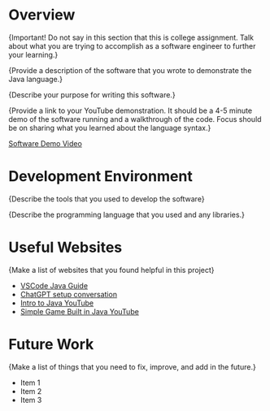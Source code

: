 # Overview

{Important! Do not say in this section that this is college assignment. Talk about what you are trying to accomplish as a software engineer to further your learning.}

{Provide a description of the software that you wrote to demonstrate the Java language.}

{Describe your purpose for writing this software.}

{Provide a link to your YouTube demonstration. It should be a 4-5 minute demo of the software running and a walkthrough of the code. Focus should be on sharing what you learned about the language syntax.}

[Software Demo Video](http://youtube.link.goes.here)

# Development Environment

{Describe the tools that you used to develop the software}

{Describe the programming language that you used and any libraries.}

# Useful Websites

{Make a list of websites that you found helpful in this project}

- [VSCode Java Guide](https://code.visualstudio.com/docs/languages/java)
- [ChatGPT setup conversation](https://chatgpt.com/share/6733d31f-12c4-800b-b3bf-c688b030b71e)
- [Intro to Java YouTube](https://www.youtube.com/watch?v=RRubcjpTkks)
- [Simple Game Built in Java YouTube](https://www.youtube.com/watch?v=iOeebAM_C5g&t=429s)

# Future Work

{Make a list of things that you need to fix, improve, and add in the future.}

- Item 1
- Item 2
- Item 3